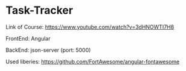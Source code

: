 # Task-Tracker

Link of Course: https://www.youtube.com/watch?v=3dHNOWTI7H8

FrontEnd:
    Angular

BackEnd:
    json-server (port: 5000)

Used liberies: 
    https://github.com/FortAwesome/angular-fontawesome
